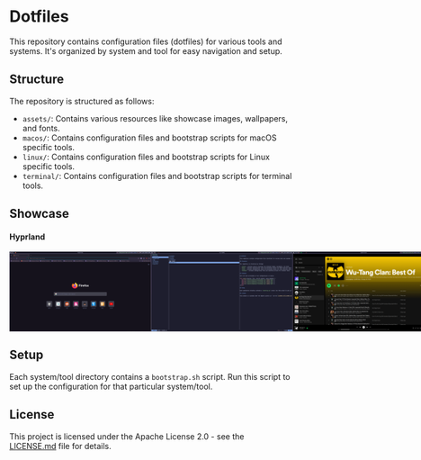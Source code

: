 # Dotfiles

This repository contains configuration files (dotfiles) for various tools and systems. It's organized by system and tool for easy navigation and setup.

## Structure

The repository is structured as follows:

- `assets/`: Contains various resources like showcase images, wallpapers, and fonts.
- `macos/`: Contains configuration files and bootstrap scripts for macOS specific tools.
- `linux/`: Contains configuration files and bootstrap scripts for Linux specific tools.
- `terminal/`: Contains configuration files and bootstrap scripts for terminal tools.

## Showcase

#### Hyprland

<div style="display: flex; justify-content: space-between;">
  <img src="./assets/showcase/1714420159.png" width="50%" />
  <img src="./assets/showcase/1714420164.png" width="50%" /> 
  <img src="./assets/showcase/1714420223.png" width="50%" />
  <img src="./assets/showcase/1714420236.png" width="50%" />
  <img src="./assets/showcase/1714420715.png" width="50%" />
</div>

## Setup

Each system/tool directory contains a `bootstrap.sh` script. Run this script to set up the configuration for that particular system/tool.

## License

This project is licensed under the Apache License 2.0 - see the [LICENSE.md](LICENSE.md) file for details.
